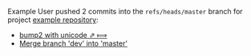 Example User pushed 2 commits into the `refs/heads/master` branch for project [example repository](http://gitlab.example.com/root/example-repository):
* [bump2 with unicode ⇗ ⟾](http://gitlab.example.com/root/example-repository/commit/c5ccce8cd46a277dd0723ad5954f44a562c5c67e)
* [Merge branch 'dev' into 'master'](http://gitlab.example.com/root/example-repository/commit/d2b94519881dc201da8151d6344eab0055f15a44)
